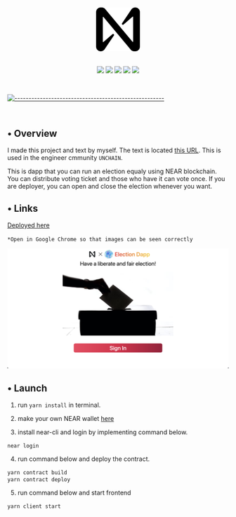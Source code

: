 <p align="center">
  <br />
  <img width="100" src="./assets/near_logo.png" alt="NEAR Logo">
  <br/>
  <br />
  <p align="center">
<img src="https://img.shields.io/badge/Rust-1.69.0-blue?logo=Rust"/>
<img src="https://img.shields.io/badge/cargo-1.69.0-blue"/>
<img src="https://img.shields.io/badge/nodemon-2.0.16-blue?logo=nodemon"/>
<img src="https://img.shields.io/badge/React-18.1.0-blue?logo=react"/>
<img src="https://img.shields.io/badge/-javascript-blue?logo=javascript"/>
</p>

<br/>

[![-----------------------------------------------------](https://raw.githubusercontent.com/andreasbm/readme/master/assets/lines/colored.png)](#table-of-contents)

<br/>

## • Overview

I made this project and text by myself. The text is located [this URL](https://app.unchain.tech/learn/ETH-dApp/). This is used in the engineer cmmunity `UNCHAIN`.

This is dapp that you can run an election equaly using NEAR blockchain. You can distribute voting ticket and those who have it can vote once. If you are deployer, you can open and close the election whenever you want.

## • Links

[Deployed here](https://near-election.netlify.app)

`*Open in Google Chrome so that images can be seen correctly`

[![Frontend](assets/frontend.png)](https://near-election.netlify.app)

## • Launch

1. run `yarn install` in terminal.

2. make your own NEAR wallet [here](https://wallet.testnet.near.org/)

3. install near-cli and login by implementing command below.

```
near login
```

4. run command below and deploy the contract.

```
yarn contract build
yarn contract deploy
```

5. run command below and start frontend

```
yarn client start
```
